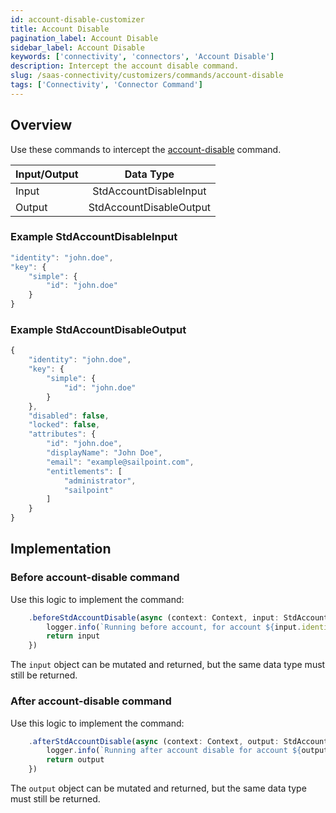 ```yaml
---
id: account-disable-customizer
title: Account Disable
pagination_label: Account Disable
sidebar_label: Account Disable
keywords: ['connectivity', 'connectors', 'Account Disable']
description: Intercept the account disable command. 
slug: /saas-connectivity/customizers/commands/account-disable
tags: ['Connectivity', 'Connector Command']
---
```


## Overview

Use these commands to intercept the [account-disable](../../commands/account-disable) command.


| Input/Output    |        Data Type        |
| :-------------- | :---------------------: |
| Input           | StdAccountDisableInput  |
| Output          | StdAccountDisableOutput |

### Example StdAccountDisableInput

```javascript
"identity": "john.doe",
"key": {
    "simple": {
        "id": "john.doe"
    }
}
```

### Example StdAccountDisableOutput

```javascript
{
    "identity": "john.doe",
    "key": {
        "simple": {
            "id": "john.doe"
        }
    },
    "disabled": false,
    "locked": false,
    "attributes": {
        "id": "john.doe",
        "displayName": "John Doe",
        "email": "example@sailpoint.com",
        "entitlements": [
            "administrator",
            "sailpoint"
        ]
    }
}
```
## Implementation

### Before account-disable command

Use this logic to implement the command: 

```javascript
    .beforeStdAccountDisable(async (context: Context, input: StdAccountDisableInput) => {
        logger.info(`Running before account, for account ${input.identity}`)
        return input
    })
```
The `input` object can be mutated and returned, but the same data type must still be returned.

### After account-disable command

Use this logic to implement the command: 

```javascript
    .afterStdAccountDisable(async (context: Context, output: StdAccountDisableOutput) => {
        logger.info(`Running after account disable for account ${output.identity}`)
        return output
    })
```
The `output` object can be mutated and returned, but the same data type must still be returned.